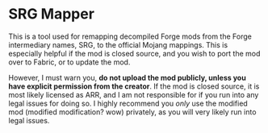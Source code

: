 # SRG Mapper

This is a tool used for remapping decompiled Forge mods from the Forge intermediary names, SRG, to the official Mojang mappings. This is especially helpful if the mod is closed source, and you wish to port the mod over to Fabric, or to update the mod.

However, I must warn you, **do not upload the mod publicly, unless you have explicit permission from the creator**. If the mod is closed source, it is most likely licensed as ARR, and I am not responsible for if you run into any legal issues for doing so. I highly recommend you *only* use the modified mod (modified modification? wow) privately, as you will very likely run into legal issues.
